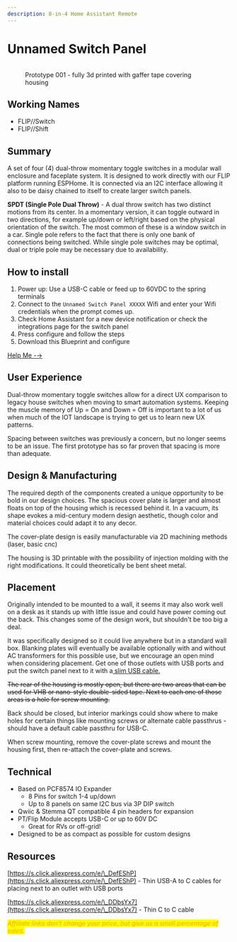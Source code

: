 ```yaml
---
description: 8-in-4 Home Assistant Remote
---
```


# Unnamed Switch Panel

<figure><img src="../../../.gitbook/assets/Shift-Prototype1@0.5x.jpg" alt=""><figcaption><p>Prototype 001 - fully 3d printed with gaffer tape covering housing</p></figcaption></figure>

## Working Names

* FLIP//Switch
* FLIP//Shift

## Summary

A set of four (4) dual-throw momentary toggle switches in a modular wall enclosure and faceplate system. It is designed to work directly with our FLIP platform running ESPHome.  It is connected via an I2C interface allowing it also to be daisy chained to itself to create larger switch panels.&#x20;

**SPDT (Single Pole Dual Throw)** - A dual throw switch has two distinct motions from its center. In a momentary version, it can toggle outward in two directions, for example up/down or left/right based on the physical orientation of the switch. The most common of these is a window switch in a car. Single pole refers to the fact that there is only one bank of connections being switched. While single pole switches may be optimal, dual or triple pole may be necessary due to availability.

## How to install

1. Power up: Use a USB-C cable or feed up to 60VDC to the spring terminals
2. Connect to the `Unnamed Switch Panel XXXXX` Wifi and enter your Wifi credentials when the prompt comes up.&#x20;
3. Check Home Assistant for a new device notification or check the integrations page for the switch panel
4. Press configure and follow the steps
5. Download this Blueprint and configure

[Help Me -→](installation.md)

## User Experience

Dual-throw momentary toggle switches allow for a direct UX comparison to legacy house switches when moving to smart automation systems. Keeping the muscle memory of Up = On and Down = Off is important to a lot of us when much of the IOT landscape is trying to get us to learn new UX patterns.&#x20;

Spacing between switches was previously a concern, but no longer seems to be an issue. The first prototype has so far proven that spacing is more than adequate.&#x20;

## Design & Manufacturing

The required depth of the components created a unique opportunity to be bold in our design choices. The spacious cover plate is larger and almost floats on top of the housing which is recessed behind it. In a vacuum, its shape evokes a mid-century modern design aesthetic, though color and material choices could adapt it to any decor.

The cover-plate design is easily manufacturable via 2D machining methods (laser, basic cnc)

The housing is 3D printable with the possibility of injection molding with the right modifications. It could theoretically be bent sheet metal.

## Placement

Originally intended to be mounted to a wall, it seems it may also work well on a desk as it stands up with little issue and could have power coming out the back. This changes some of the design work, but shouldn't be too big a deal.

It was specifically designed so it could live anywhere but in a standard wall box. Blanking plates will eventually be available optionally with and without AC transformers for this possible use, but we encourage an open mind when considering placement. Get one of those outlets with USB ports and put the switch panel next to it with a[ slim USB cable.](./#resources)&#x20;

~~The rear of the housing is mostly open, but there are two areas that can be used for VHB or nano-style double-sided tape. Next to each one of those areas is a hole for screw mounting.~~

Back should be closed, but interior markings could show where to make holes for certain things like mounting screws or alternate cable passthrus - should have a default cable passthru for USB-C.&#x20;

When screw mounting, remove the cover-plate screws and mount the housing first, then re-attach the cover-plate and screws.

## Technical

* Based on PCF8574 IO Expander
  * 8 Pins for switch 1-4 up/down
  * Up to 8 panels on same I2C bus via 3P DIP switch
* Qwiic & Stemma QT compatible 4 pin headers for expansion
* PT/Flip Module accepts USB-C or up to 60V DC
  * Great for RVs or off-grid!
* Designed to be as compact as possible for custom designs



## Resources

[https://s.click.aliexpress.com/e/\_DefEShP](https://s.click.aliexpress.com/e/\_DefEShP) - Thin USB-A to C cables for placing next to an outlet with USB ports

[https://s.click.aliexpress.com/e/\_DDbsYx7](https://s.click.aliexpress.com/e/\_DDbsYx7) - Thin C to C cable



_<mark style="color:orange;">Affiliate links don't change your price, but give us a small percentage of sales.</mark>_
